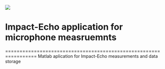![](https://github.com/Rievil/IEApp/blob/main/Ilutstation/App_window.png)
# Impact-Echo application for microphone measruemnts
=================================================================
 Matlab aplication for Impact-Echo measurements and data storage
